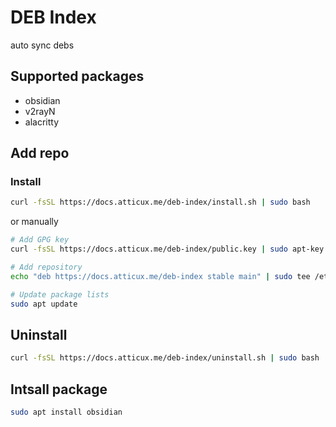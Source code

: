 # DEB Index

auto sync debs

## Supported packages

* obsidian
* v2rayN
* alacritty

## Add repo

### Install

```bash
curl -fsSL https://docs.atticux.me/deb-index/install.sh | sudo bash
```

or manually

```bash
# Add GPG key
curl -fsSL https://docs.atticux.me/deb-index/public.key | sudo apt-key add -

# Add repository
echo "deb https://docs.atticux.me/deb-index stable main" | sudo tee /etc/apt/sources.list.d/deb-index.list

# Update package lists
sudo apt update
```

## Uninstall

```bash
curl -fsSL https://docs.atticux.me/deb-index/uninstall.sh | sudo bash
```

## Intsall package

```bash
sudo apt install obsidian
```
